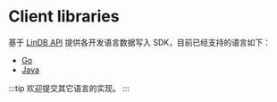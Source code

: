 # Client libraries

基于 [LinDB API](../api.md) 提供各开发语言数据写入 SDK，目前已经支持的语言如下：

- [Go](go.md)
- [Java](java.md)

:::tip
欢迎提交其它语言的实现。
:::
